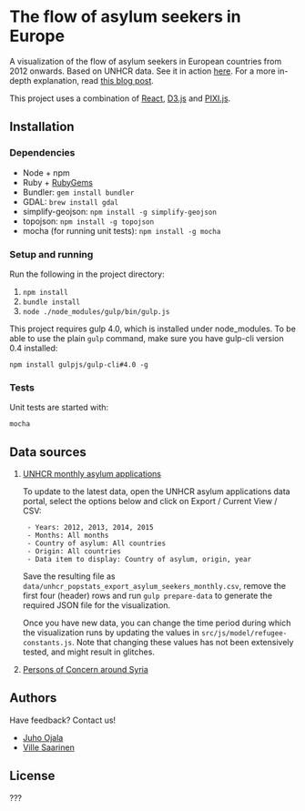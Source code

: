 # The flow of asylum seekers in Europe

A visualization of the flow of asylum seekers in European countries from 2012 onwards. Based on UNHCR data. See it in action [here](http://dev.lucify.com/the-flow-towards-europe/). For a more in-depth explanation, read [this blog post](https://medium.com/@lucify/a-novel-visualisation-of-the-refugee-crisis-565e40ab5a50).

This project uses a combination of [React](https://facebook.github.io/react/), [D3.js](http://d3js.org/) and [PIXI.js](http://www.pixijs.com/).


## Installation

### Dependencies

- Node + npm
- Ruby + [RubyGems](https://rubygems.org/pages/download)
- Bundler: `gem install bundler`
- GDAL: `brew install gdal`
- simplify-geojson: `npm install -g simplify-geojson`
- topojson: `npm install -g topojson`
- mocha (for running unit tests): `npm install -g mocha`

### Setup and running

Run the following in the project directory:

1. `npm install`
2. `bundle install`
3. `node ./node_modules/gulp/bin/gulp.js`

This project requires gulp 4.0, which is installed under node_modules. To be able to use the plain `gulp` command, make sure you have gulp-cli version 0.4 installed:
```
npm install gulpjs/gulp-cli#4.0 -g
```

### Tests

Unit tests are started with:

`mocha`


## Data sources

1. [UNHCR monthly asylum applications](http://popstats.unhcr.org/en/asylum_seekers_monthly)

	To update to the latest data, open the UNHCR asylum applications data portal, select the options below and click on Export / Current View / CSV:

		- Years: 2012, 2013, 2014, 2015
		- Months: All months
		- Country of asylum: All countries
		- Origin: All countries
		- Data item to display: Country of asylum, origin, year

	Save the resulting file as `data/unhcr_popstats_export_asylum_seekers_monthly.csv`, remove the first four (header) rows and run `gulp prepare-data` to generate the required JSON file for the visualization.

	Once you have new data, you can change the time period during which the visualization runs by updating the values in `src/js/model/refugee-constants.js`. Note that changing these values has not been extensively tested, and might result in glitches.

2. [Persons of Concern around Syria](http://data.unhcr.org/syrianrefugees/regional.php)


## Authors

Have feedback? Contact us!

- [Juho Ojala](https://twitter.com/ojalajuho)
- [Ville Saarinen](https://twitter.com/vsaarinen)


## License

???


